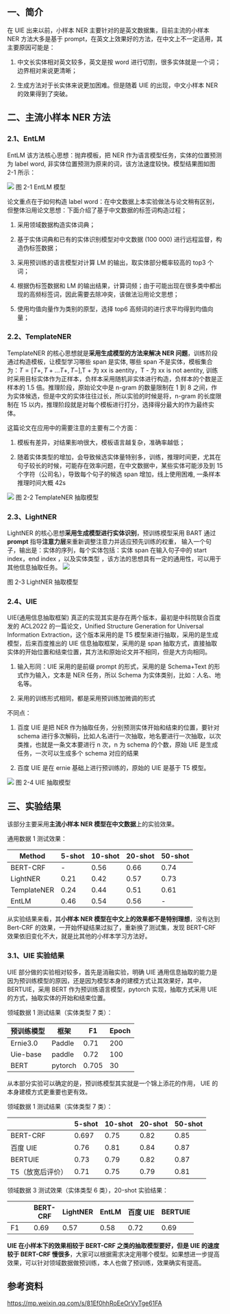 
一、简介
----

在 UIE 出来以前，小样本 NER 主要针对的是英文数据集，目前主流的小样本 NER 方法大多是基于 prompt，在英文上效果好的方法，在中文上不一定适用，其主要原因可能是：

1.  中文长实体相对英文较多，英文是按 word 进行切割，很多实体就是一个词；边界相对来说更清晰；
    
2.  生成方法对于长实体来说更加困难。但是随着 UIE 的出现，中文小样本 NER 的效果得到了突破。
    

二、主流小样本 NER 方法
--------------

### 2.1、EntLM

EntLM 该方法核心思想：抛弃模板，把 NER 作为语言模型任务，实体的位置预测为 label word, 非实体位置预测为原来的词，该方法速度较快。模型结果图如图 2-1 所示：

![](img/Pasted%20image%2020220822103533.png)
图 2-1 EntLM 模型

论文重点在于如何构造 label word：在中文数据上本实验做法与论文稍有区别，但整体沿用论文思想：下面介绍了基于中文数据的标签词构造过程；

1.  采用领域数据构造实体词典；
    
2.  基于实体词典和已有的实体识别模型对中文数据 (100 000) 进行远程监督，构造伪标签数据；
    
3.  采用预训练的语言模型对计算 LM 的输出，取实体部分概率较高的 top3 个词；
    
4.  根据伪标签数据和 LM 的输出结果，计算词频；由于可能出现在很多类中都出现的高频标签词，因此需要去除冲突，该做法沿用论文思想；
    
5.  使用均值向量作为类别的原型，选择 top6 高频词的进行求平均得到均值向量；
    

### 2.2、TemplateNER

TemplateNER 的核心思想就是**采用生成模型的方法来解决 NER 问题**，训练阶段通过构造模板，让模型学习哪些 span 是实体, 哪些 span 不是实体，模板集合为：$T=[T+,T+ ...T+,T-]$,T + 为 xx is aentity，T - 为 xx is not aentity, 训练时采用目标实体作为正样本，负样本采用随机非实体进行构造，负样本的个数是正样本的 1.5 倍。推理阶段，原始论文中是 n-gram 的数量限制在 1 到 8 之间，作为实体候选，但是中文的实体往往过长，所以实验的时候是将，n-gram 的长度限制在 15 以内，推理阶段就是对每个模板进行打分，选择得分最大的作为最终实体。

这篇论文在应用中的需要注意的主要有二个方面：

1.  模板有差异，对结果影响很大，模板语言越复杂，准确率越低；
    
2.  随着实体类型的增加，会导致候选实体量特别多，训练，推理时间更，尤其在句子较长的时候，可能存在效率问题，在中文数据中，某些实体可能涉及到 15 个字符（公司名），导致每个句子的候选 span 增加，线上使用困难, 一条样本推理时间大概 42s
    

![](img/Pasted%20image%2020220822103620.png)
 图 2-2 TemplateNER 抽取模型

### 2.3、LightNER

LightNER 的核心思想**采用生成模型进行实体识别**，预训练模型采用 BART 通过 **prompt** 指导**注意力层**来重新调整注意力并适应预先训练的权重， 输入一个句子，输出是：实体的序列，每个实体包括：实体 span 在输入句子中的 start index，end index ，以及实体类型 ，该方法的思想具有一定的通用性，可以用于其他信息抽取任务。
![](img/Pasted%20image%2020220822103651.png)

图 2-3 LightNER 抽取模型

### 2.4、UIE

UIE(通用信息抽取框架) 真正的实现其实是存在两个版本，最初是中科院联合百度发的 ACL2022 的一篇论文，Unified Structure Generation for Universal Information Extraction，这个版本采用的是 T5 模型来进行抽取，采用的是生成模型，后来百度推出的 UIE 信息抽取框架，采用的是 span 抽取方式，直接抽取实体的开始位置和结束位置，其方法和原始论文并不相同，但是大方向相同。

1.  输入形同：UIE 采用的是前缀 prompt 的形式，采用的是 Schema+Text 的形式作为输入，文本是 NER 任务，所以 Schema 为实体类别，比如：人名、地名等。
    
2.  采用的训练形式相同，都是采用预训练加微调的形式
    

不同点：

1.  百度 UIE 是把 NER 作为抽取任务，分别预测实体开始和结束的位置，要针对 schema 进行多次解码，比如人名进行一次抽取，地名要进行一次抽取，以次类推，也就是一条文本要进行 n 次，n 为 schema 的个数，原始 UIE 是生成任务，一次可以生成多个 schema 对应的结果
    
2.  百度 UIE 是在 ernie 基础上进行预训练的，原始的 UIE 是基于 T5 模型。
    

![](img/Pasted%20image%2020220822103714.png)
图 2-4 UIE 抽取模型

三、实验结果
------

该部分主要采用**主流小样本 NER 模型在中文数据**上的实验效果。

通用数据 1 测试效果：

<table><thead><tr><th>Method</th><th>5-shot</th><th>10-shot</th><th>20-shot</th><th>50-shot</th></tr></thead><tbody><tr><td>BERT-CRF</td><td>-</td><td>0.56</td><td>0.66</td><td>0.74</td></tr><tr><td>LightNER</td><td>0.21</td><td>0.42</td><td>0.57</td><td>0.73</td></tr><tr><td>TemplateNER</td><td>0.24</td><td>0.44</td><td>0.51</td><td>0.61</td></tr><tr><td>EntLM</td><td>0.46</td><td>0.54</td><td>0.56</td><td>-</td></tr></tbody></table>

从实验结果来看，其**小样本 NER 模型在中文上的效果都不是特别理想**，没有达到 Bert-CRF 的效果，一开始怀疑结果过拟了，重新换了测试集，发现 BERT-CRF 效果依旧变化不大，就是比其他的小样本学习方法好。

### 3.1、UIE 实验结果

UIE 部分做的实验相对较多，首先是消融实验，明确 UIE 通用信息抽取的能力是因为预训练模型的原因，还是因为模型本身的建模方式让其效果好，其中，BERTUIE，采用 BERT 作为预训练语言模型，pytorch 实现，抽取方式采用 UIE 的方式，抽取实体的开始和结束位置。

领域数据 1 测试结果（实体类型 7 类）：

<table><thead><tr><th>预训练模型</th><th>框架</th><th>F1</th><th>Epoch</th></tr></thead><tbody><tr><td>Ernie3.0</td><td>Paddle</td><td>0.71</td><td>200</td></tr><tr><td>Uie-base</td><td>paddle</td><td>0.72</td><td>100</td></tr><tr><td>BERT</td><td>pytorch</td><td>0.705</td><td>30</td></tr></tbody></table>

从本部分实验可以确定的是，预训练模型其实就是一个锦上添花的作用， UIE 的本身建模方式更重要也更有效。

领域数据 1 测试结果（实体类型 7 类）：

<table><thead><tr><th><br></th><th>5-shot</th><th>10-shot</th><th>20-shot</th><th>50-shot</th></tr></thead><tbody><tr><td>BERT-CRF</td><td>0.697</td><td>0.75</td><td>0.82</td><td>0.85</td></tr><tr><td>百度 UIE</td><td>0.76</td><td>0.81</td><td>0.84</td><td>0.87</td></tr><tr><td>BERTUIE</td><td>0.73</td><td>0.79</td><td>0.82</td><td>0.87</td></tr><tr><td>T5（放宽后评价）</td><td>0.71</td><td>0.75</td><td>0.79</td><td>0.81</td></tr></tbody></table>

领域数据 3 测试效果（实体类型 6 类），20-shot 实验结果：

<table><thead><tr><th width="38"><br></th><th width="47">BERT-CRF</th><th>LightNER</th><th>EntLM</th><th>百度 UIE<br></th><th>BERTUIE</th></tr></thead><tbody><tr><td width="38">F1</td><td width="47">0.69</td><td>0.57</td><td>0.58</td><td>0.72</td><td>0.69</td></tr></tbody></table>

**UIE 在小样本下的效果相较于 BERT-CRF 之类的抽取模型要好，但是 UIE 的速度较于 BERT-CRF 慢很多**，大家可以根据需求决定用哪个模型。如果想进一步提高效果，可以针对领域数据做预训练，本人也做了预训练，效果确实有提高。


## 参考资料

https://mp.weixin.qq.com/s/81Ef0hhRoEeOrVyTge61FA
